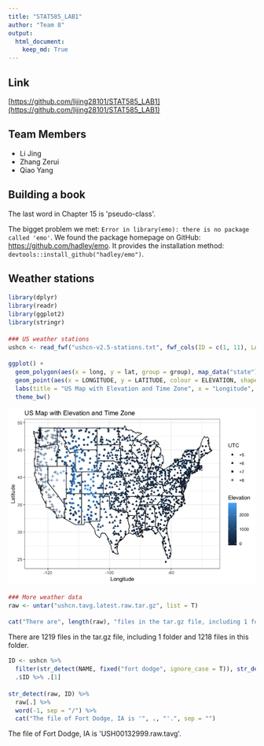 ```yaml
---
title: "STAT585_LAB1"
author: "Team 8"
output:
  html_document:
    keep_md: True
---
```


## Link
[https://github.com/lijing28101/STAT585_LAB1](https://github.com/lijing28101/STAT585_LAB1)

## Team Members
- Li Jing
- Zhang Zerui
- Qiao Yang

## Building a book
The last word in Chapter 15 is 'pseudo-class'.

The bigget problem we met: `Error in library(emo): there is no package called 'emo'`. We found the package homepage on GitHub: https://github.com/hadley/emo. It provides the installation method: `devtools::install_github("hadley/emo")`.

## Weather stations

```r
library(dplyr)
library(readr)
library(ggplot2)
library(stringr)

### US weather stations
ushcn <- read_fwf("ushcn-v2.5-stations.txt", fwf_cols(ID = c(1, 11), LATITUDE = c(13, 20), LONGITUDE = c(22, 30), ELEVATION = c(32, 37), STATE = c(39, 40), NAME = c(42, 71), COMPONENT1 = c(73, 78), COMPONENT2 = c(80, 85), COMPONENT3 = c(87, 92), UTC = c(94, 95)), col_types = cols(UTC = "c"))

ggplot() +
  geom_polygon(aes(x = long, y = lat, group = group), map_data("state"), colour = "black", fill = "white" ) +
  geom_point(aes(x = LONGITUDE, y = LATITUDE, colour = ELEVATION, shape = UTC), ushcn) +
  labs(title = "US Map with Elevation and Time Zone", x = "Longitude", y = "Latitude", color = "Elevation") +
  theme_bw()
```

![](README_files/figure-html/unnamed-chunk-1-1.png)<!-- -->

```r
### More weather data
raw <- untar("ushcn.tavg.latest.raw.tar.gz", list = T)

cat("There are", length(raw), "files in the tar.gz file, including 1 folder and", length(raw) - 1, "files in this folder.")
```

There are 1219 files in the tar.gz file, including 1 folder and 1218 files in this folder.

```r
ID <- ushcn %>%
  filter(str_detect(NAME, fixed("fort dodge", ignore_case = T)), str_detect(STATE, "IA")) %>%
  .$ID %>% .[1]

str_detect(raw, ID) %>%
  raw[.] %>%
  word(-1, sep = "/") %>%
  cat("The file of Fort Dodge, IA is '", ., "'.", sep = "")
```

The file of Fort Dodge, IA is 'USH00132999.raw.tavg'.
